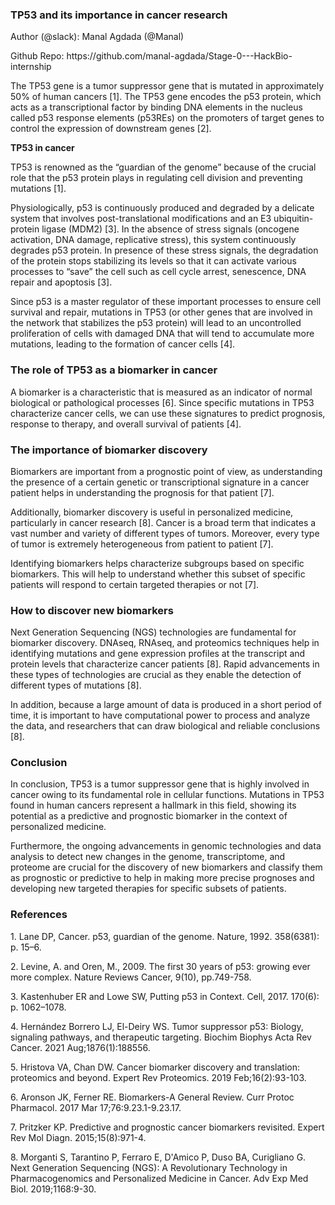 <!--StartFragment-->


### **TP53 and its importance in cancer research** 

Author (@slack): Manal Agdada (@Manal)

Github Repo: https\://github.com/manal-agdada/Stage-0---HackBio-internship

The TP53 gene is a tumor suppressor gene that is mutated in approximately 50% of human cancers \[1]. The TP53 gene encodes the p53 protein, which acts as a transcriptional factor by binding DNA elements in the nucleus called p53 response elements (p53REs) on the promoters of target genes to control the expression of downstream genes \[2].

**TP53 in cancer**

TP53 is renowned as the “guardian of the genome” because of the crucial role that the p53 protein plays in regulating cell division and preventing mutations \[1].

Physiologically, p53 is continuously produced and degraded by a delicate system that involves post-translational modifications and an E3 ubiquitin-protein ligase (MDM2) \[3]. In the absence of stress signals (oncogene activation, DNA damage, replicative stress), this system continuously degrades p53 protein. In presence of these stress signals, the degradation of the protein stops stabilizing its levels so that it can activate various processes to “save” the cell such as cell cycle arrest, senescence, DNA repair and apoptosis \[3].

Since p53 is a master regulator of these important processes to ensure cell survival and repair, mutations in TP53 (or other genes that are involved in the network that stabilizes the p53 protein) will lead to an uncontrolled proliferation of cells with damaged DNA that will tend to accumulate more mutations, leading to the formation of cancer cells \[4].


### **The role of TP53 as a biomarker in cancer**

A biomarker is a characteristic that is measured as an indicator of normal biological or pathological processes \[6]. Since specific mutations in TP53 characterize cancer cells, we can use these signatures to predict prognosis, response to therapy, and overall survival of patients \[4].


### **The importance of biomarker discovery**

Biomarkers are important from a prognostic point of view, as understanding the presence of a certain genetic or transcriptional signature in a cancer patient helps in understanding the prognosis for that patient \[7].

Additionally, biomarker discovery is useful in personalized medicine, particularly in cancer research \[8]. Cancer is a broad term that indicates a vast number and variety of different types of tumors. Moreover, every type of tumor is extremely heterogeneous from patient to patient \[7].

Identifying biomarkers helps characterize subgroups based on specific biomarkers. This will help to understand whether this subset of specific patients will respond to certain targeted therapies or not \[7].


### **How to discover new biomarkers**

Next Generation Sequencing (NGS) technologies are fundamental for biomarker discovery. DNAseq, RNAseq, and proteomics techniques help in identifying mutations and gene expression profiles at the transcript and protein levels that characterize cancer patients \[8]. Rapid advancements in these types of technologies are crucial as they enable the detection of different types of mutations \[8].

In addition, because a large amount of data is produced in a short period of time, it is important to have computational power to process and analyze the data, and researchers that can draw biological and reliable conclusions \[8].


### **Conclusion**

In conclusion, TP53 is a tumor suppressor gene that is highly involved in cancer owing to its fundamental role in cellular functions. Mutations in TP53 found in human cancers represent a hallmark in this field, showing its potential as a predictive and prognostic biomarker in the context of personalized medicine.

Furthermore, the ongoing advancements in genomic technologies and data analysis to detect new changes in the genome, transcriptome, and proteome are crucial for the discovery of new biomarkers and classify them as prognostic or predictive to help in making more precise prognoses and developing new targeted therapies for specific subsets of patients.


### **References**

1\. Lane DP, Cancer. p53, guardian of the genome. Nature, 1992. 358(6381): p. 15–6.

2\. Levine, A. and Oren, M., 2009. The first 30 years of p53: growing ever more complex. Nature Reviews Cancer, 9(10), pp.749-758.

3\. Kastenhuber ER and Lowe SW, Putting p53 in Context. Cell, 2017. 170(6): p. 1062–1078.

4\. Hernández Borrero LJ, El-Deiry WS. Tumor suppressor p53: Biology, signaling pathways, and therapeutic targeting. Biochim Biophys Acta Rev Cancer. 2021 Aug;1876(1):188556.

5\. Hristova VA, Chan DW. Cancer biomarker discovery and translation: proteomics and beyond. Expert Rev Proteomics. 2019 Feb;16(2):93-103.

6\. Aronson JK, Ferner RE. Biomarkers-A General Review. Curr Protoc Pharmacol. 2017 Mar 17;76:9.23.1-9.23.17.

7\. Pritzker KP. Predictive and prognostic cancer biomarkers revisited. Expert Rev Mol Diagn. 2015;15(8):971-4.

8\. Morganti S, Tarantino P, Ferraro E, D'Amico P, Duso BA, Curigliano G. Next Generation Sequencing (NGS): A Revolutionary Technology in Pharmacogenomics and Personalized Medicine in Cancer. Adv Exp Med Biol. 2019;1168:9-30.




<!--EndFragment-->
